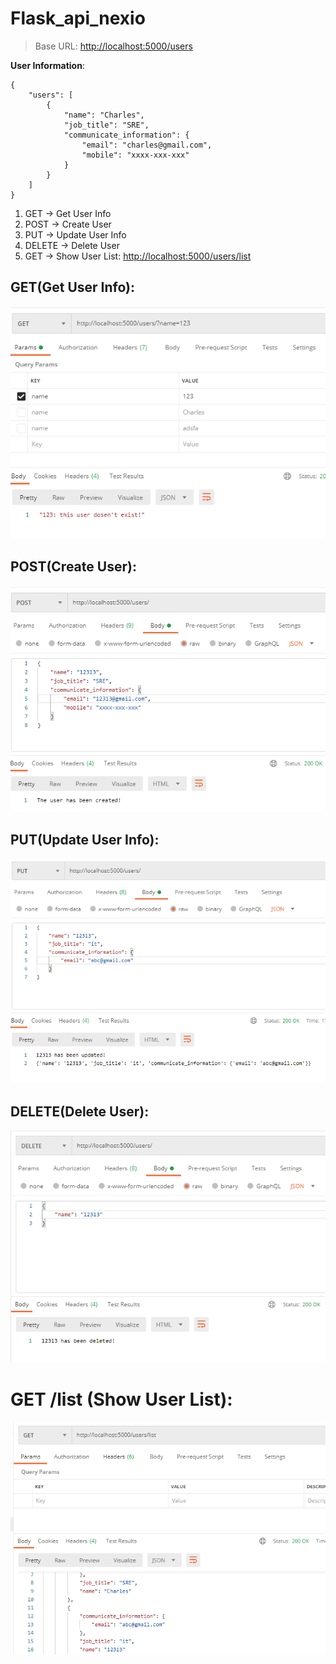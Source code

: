 # Flask_api_nexio

> Base URL: [http://localhost:5000/users](http://localhost:5000/users)

**User Information**:

```
{
    "users": [
        {
            "name": "Charles", 
            "job_title": "SRE", 
            "communicate_information": {
                "email": "charles@gmail.com", 
                "mobile": "xxxx-xxx-xxx"
            }
        }
    ]
}
```

1. GET -> Get User Info
2. POST -> Create User
3. PUT -> Update User Info
4. DELETE -> Delete User
5. GET -> Show User List: [http://localhost:5000/users/list](http://localhost:5000/users/list) 

## GET(Get User Info):

![Flask_api_nexio%206ff916f329db4698b934dee63e51670b/Untitled.png](Flask_api_nexio%206ff916f329db4698b934dee63e51670b/Untitled.png)

## POST(Create User):

![Flask_api_nexio%206ff916f329db4698b934dee63e51670b/Untitled%201.png](Flask_api_nexio%206ff916f329db4698b934dee63e51670b/Untitled%201.png)

## PUT(Update User Info):

![Flask_api_nexio%206ff916f329db4698b934dee63e51670b/Untitled%202.png](Flask_api_nexio%206ff916f329db4698b934dee63e51670b/Untitled%202.png)

## DELETE(Delete User):

![Flask_api_nexio%206ff916f329db4698b934dee63e51670b/Untitled%203.png](Flask_api_nexio%206ff916f329db4698b934dee63e51670b/Untitled%203.png)

# **GET /list (Show User List):**

![Flask_api_nexio%206ff916f329db4698b934dee63e51670b/Untitled%204.png](Flask_api_nexio%206ff916f329db4698b934dee63e51670b/Untitled%204.png)